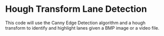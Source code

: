 # Hough Transform Lane Detection 

This code will use the Canny Edge Detection algorithm and a hough transform to identify and highlight lanes given a BMP image or a video file. 